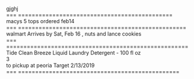 


gjghj    
=== =============================================    
macys 5 tops  ordered feb14     
=== =================================================    
walmart Arrives by Sat, Feb 16   , nuts and lance cookies  
===  =====================================================   
Tide Clean Breeze Liquid Laundry Detergent - 100 fl oz     
3    
to pickup at peoria Target 
2/13/2019    
===  ===============================================
